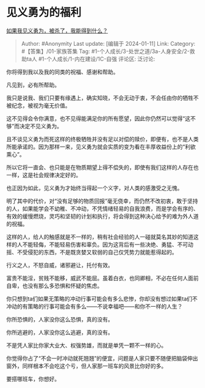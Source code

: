 # 见义勇为的福利
[如果我见义勇为，被杀了，我能得到什么？](https://www.zhihu.com/question/329837267/answer/3358716260)

> Author: #Anonymity
> Last update: [编辑于 2024-01-11]
> Link:
> Category:  #【答集】/01-家族答集
> Tag: #1-个人成长/3-处世之道/3a-人身安全/2-救助ta人 #1-个人成长/1-内在建设/1C-自强
> 评论区:
> 泛讨论:

你将得到我以及我的同类的祝福、感谢和帮助。

凡见到，必有所帮助。

我只是说我、我们只要有缘遇上，确实知晓，不会无动于衷，不会任由你的牺牲不被纪念，被视为毫无价值。

这不见得会令你满意，也不见得能满足你的所有愿望，因此你仍然可以觉得“这不够”而决定不见义勇为。

且不谈见义勇为而死这样的终极牺牲并没有足以对偿的赎价，即便有，也不是人类所能承诺的。因为那样一来，见义勇为就会实质的变为看在丰厚收益份上的“利欲熏心”。

所以它将一直会、也只能是在物质期望上得不偿失的，即使有我们这样的人存在也一样，这是社会规律决定好的。

也正因为如此，见义勇为才始终当得起一个义字，对人类的感激受之无愧。

明了其中的代价，对“没有足够的物质回报”毫无侥幸，而仍然不改初衷，敢于坚持的人，如果能学会不幼稚、不冲动，不凭情绪轻易的自我浪费，而是学会有序的、有效的缓慢燃烧，灵巧和坚韧的计划和执行，将会得到这种决心给予的难为外人道的祝福。

这样的人，给人的触感就是不一样的，稍有社会经验的人一碰就莫名其妙的知道这样的人不能轻侮，不能轻易伤害和辜负。因为这背后有一些决绝、勇猛、不可动摇、不受侵犯的东西，不是既贪婪又软弱的自己仅凭势力就能惹得起的。

行义之人，不怒自威，诸邪避让，托付有效。

富贵不能淫，贫贱不能移，威武不能屈。虽着白衣，也同卿相，不必在任何人面前自卑，也没有那么多恐惧和怀疑的焦虑。

你只想到ta们如果无策略的冲动行事可能会有多么悲惨，你却没有想过如果ta们不冲动的有策略的行事可能会有多么——不说幸福吧——和你不一样的人生？

你所恐惧的，人家没你这么恐惧，真的没有。

你所逃避的，人家没你这么逃避，真的没有。

不是凭人家比你家大业大、权强势雄，而就是单凭一颗不一样的心。

你觉得你占了“不会一时冲动就死翘翘”的便宜，问题是人家只要不随便把脑袋伸出窗外，同样根本不会吃这个亏，但人家那一班车的风景比你好的多。

要搭哪班车，你想好。
